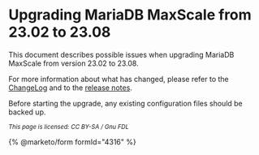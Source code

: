 # Upgrading MariaDB MaxScale from 23.02 to 23.08

This document describes possible issues when upgrading MariaDB MaxScale from
version 23.02 to 23.08.

For more information about what has changed, please refer to the [ChangeLog](https://app.gitbook.com/s/aEnK0ZXmUbJzqQrTjFyb/maxscale) and to the [release notes](https://app.gitbook.com/s/aEnK0ZXmUbJzqQrTjFyb/maxscale).

Before starting the upgrade, any existing configuration files should be backed
up.

<sub>_This page is licensed: CC BY-SA / Gnu FDL_</sub>

{% @marketo/form formId="4316" %}
